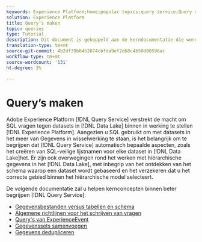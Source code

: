 ```yaml
---
keywords: Experience Platform;home;popular topics;query service;Query service;create queries;
solution: Experience Platform
title: Query’s maken
topic: queries
type: Tutorial
description: Dit document is gekoppeld aan de kerndocumentatie die wordt gebruikt voor het maken en begrijpen van query's in Adobe Experience Platform.
translation-type: tm+mt
source-git-commit: 4b2df39b84b2874cbfda9ef2d68c4b50d00596ac
workflow-type: tm+mt
source-wordcount: '131'
ht-degree: 3%

---
```



# Query’s maken

Adobe Experience Platform [!DNL Query Service] verstrekt de macht om SQL vragen tegen datasets in [!DNL Data Lake] binnen in werking te stellen [!DNL Experience Platform]. Aangezien u SQL gebruikt om met datasets in het meer van Gegevens in wisselwerking te staan, is het belangrijk om te begrijpen dat [!DNL Query Service] automatisch bepaalde aspecten, zoals het creëren van SQL-veilige lijstnamen voor elke dataset in [!DNL Data Lake]het. Er zijn ook overwegingen rond het werken met hiërarchische gegevens in het [!DNL Data Lake], met inbegrip van het ontdekken van het schema waarop een dataset wordt gebaseerd en het verzekeren dat u het correcte gebied binnen het hiërarchische model selecteert.

De volgende documentatie zal u helpen kernconcepten binnen beter begrijpen [!DNL Query Service]:

- [Gegevensbestanden versus tabellen en schema](./datasets-and-tables.md)
- [Algemene richtlijnen voor het schrijven van vragen](./writing-queries.md)
- [Query&#39;s van ExperienceEvent](./experience-event-queries.md)
- [Gegevenssets samenvoegen](./joining-datasets.md)
- [Gegevens dedupliceren](./deduplication.md)
